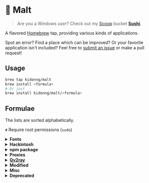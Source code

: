 # 🍺 Malt

> Are you a Windows user? Check out my [Scoop](https://scoop-docs.now.sh/) bucket [**Sushi**](https://github.com/kidonng/sushi).

A flavored [Homebrew](https://brew.sh/) tap, providing various kinds of applications.

Spot an error? Find a place which can be improved? Or your favorite application isn't included? Feel free to [submit an issue](https://github.com/kidonng/homebrew-malt/issues/new) or make a pull request!

<!-- **NOTE**: Unlike official taps, some formulae are updated automatically via GitHub Actions to reduce maintenance burden, which _may_ cause installation issues. -->

## Usage

```sh
brew tap kidonng/malt
brew install <formula>
# Or just
brew install kidonng/malt/<formula>
```

## Formulae

The lists are sorted alphabetically.

`#` Require root permissions (`sudo`)

<details>
<summary><strong>Fonts</strong></summary>

- [JetBrainsMono Nerd Font](https://github.com/ryanoasis/nerd-fonts/tree/master/patched-fonts/JetBrainsMono)

  Based on JetBrains Mono 2.210 from https://github.com/ryanoasis/nerd-fonts/pull/540.

- [New York](https://developer.apple.com/fonts/) `#`
- [SF Compact](https://developer.apple.com/fonts/) `#`
- [SF Mono](https://developer.apple.com/fonts/) `#`
- [SF Pro](https://developer.apple.com/fonts/) `#`

</details>

<details>
<summary><strong>Hackintosh</strong></summary>

Including most tools used in [Dortania Guides](https://dortania.github.io/).

- [brigadier](https://github.com/corpnewt/brigadier)
- [cpufriendfriend](https://github.com/fewtarius/CPUFriendFriend)
- [dmidecode](https://github.com/acidanthera/dmidecode)
- [gensmbios](https://github.com/corpnewt/GenSMBIOS)
- [gfxutil](https://github.com/acidanthera/gfxutil)
- [gibmacos](https://github.com/corpnewt/gibMacOS)
- [ifrextract](https://github.com/LongSoft/Universal-IFR-Extractor)
- [ioregistryexplorer](https://github.com/khronokernel/IORegistryClone)
- [kextextractor](https://github.com/corpnewt/KextExtractor)
- [lilu-and-friends](https://github.com/corpnewt/Lilu-and-Friends)
- [mountefi](https://github.com/corpnewt/MountEFI)
- [occonfigcompare](https://github.com/corpnewt/OCConfigCompare)
- [one-key-hidpi](https://github.com/xzhih/one-key-hidpi)
- [one-key-cpufriend](https://github.com/stevezhengshiqi/one-key-cpufriend)
- [opencore-utils](https://github.com/acidanthera/OpenCorePkg)

  Utilities bundled with OpenCore such as `macserial`.

- [propertree](https://github.com/corpnewt/ProperTree)
- [ssdttime](https://github.com/corpnewt/SSDTTime)
- [uefitool](https://github.com/LongSoft/UEFITool)
- [usbmap](https://github.com/corpnewt/USBMap)

</details>

<details>
<summary><strong>npm package</strong></summary>

- [np](https://github.com/sindresorhus/np)
- [typescript-languageserver-server](https://github.com/theia-ide/typescript-language-server)
- [vscode-css-languageserver-bin](https://github.com/vscode-langservers/vscode-css-languageserver-bin)
- [vscode-html-languageserver-bin](https://github.com/vscode-langservers/vscode-html-languageserver-bin)

</details>

<details>
<summary><strong>Proxies</strong></summary>

- [leaf](https://github.com/eycorsican/leaf)

  Use the full name `kidonng/malt/leaf` as there's a formula of the same name in `homebrew/core`.

- [naiveproxy](https://github.com/klzgrad/naiveproxy)
- [shadowsocks-go](https://github.com/shadowsocks/go-shadowsocks2)
- [trojan-go](https://github.com/p4gefau1t/trojan-go)

</details>

<details>
<summary><strong><a href="https://qv2ray.net/">Qv2ray</a></strong></summary>

- [qv2ray-beta](https://github.com/Qv2ray/Qv2ray)
- [qv2ray-plugin-command / qv2ray-plugin-command-beta](https://github.com/Qv2ray/QvPlugin-Command)
- [qv2ray-plugin-naiveproxy / qv2ray-plugin-naiveproxy-beta](https://github.com/Qv2ray/QvPlugin-NaiveProxy)
- [qv2ray-plugin-ss / qv2ray-plugin-ss-beta](https://github.com/Qv2ray/QvPlugin-SS)
- [qv2ray-plugin-ssr / qv2ray-plugin-ssr-beta](https://github.com/Qv2ray/QvPlugin-SSR)
- [qv2ray-plugin-trojan / qv2ray-plugin-ssr-beta](https://github.com/Qv2ray/QvPlugin-Trojan)
- [qv2ray-plugin-trojan-go / qv2ray-plugin-trojan-go-beta](https://github.com/Qv2ray/QvPlugin-Trojan-Go)

</details>

<details>
<summary><strong>Modified</strong></summary>

Modified applications for my personal use. Install with caution.

- [exa-mod](https://github.com/ogham/exa)

  [Add config file/env var support](https://github.com/ogham/exa/pull/763).

- [youtube-dl-mod](https://youtube-dl.org/)

  [Add support for Bilibili playlist](https://github.com/ytdl-org/youtube-dl/pull/25308).

</details>

<details>
<summary><strong>Misc</strong></summary>

- [osu](https://osu.ppy.sh/)
- [nali](https://github.com/zu1k/nali)
- [neofetch-optional-deps](https://github.com/dylanaraps/neofetch)

  Install with `--without-imagemagick --without-screenresolution` to prevent pulling lots of dependencies.

- [unsign](https://github.com/steakknife/unsign)

  Useful for dealing with issues like [this](https://github.com/Nyx0uf/qlImageSize#limitations).

- [viu](https://github.com/atanunq/viu)

</details>

<details>
<summary><strong>Deprecated</strong></summary>

These formulae have been removed from this tap because there are better/maintained alternatives in other taps.

- [clash](https://github.com/Dreamacro/clash): available in `homebrew/core`
- [clashx-pro](https://github.com/yichengchen/clashX): available in `homebrew/cask-versions`
- [vercel](https://vercel.com/): available in `homebrew/core` as `vercel-cli`
- [wrangler](https://github.com/cloudflare/wrangler): available in `homebrew/core` as `cloudflare-wrangler`

</details>
